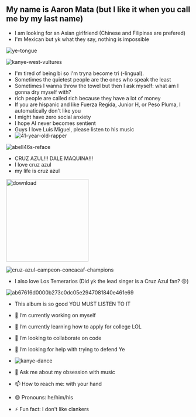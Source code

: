 ## My name is Aaron Mata (but I like it when you call me by my last name)
- I am looking for an Asian girlfriend (Chinese and Filipinas are prefered)
- I'm Mexican but yk what they say, nothing is impossible

![ye-tongue](https://github.com/user-attachments/assets/c2a1ad4e-04f5-4223-a289-f3ac2ddf5924)

![kanye-west-vultures](https://github.com/user-attachments/assets/3fb31998-b964-46ed-80f4-f9e8ce7ba75d)


- I'm tired of being bi so I'm tryna become tri (-lingual).
- Sometimes the quietest people are the ones who speak the least
- Sometimes I wanna throw the towel but then I ask myself: what am I gonna dry myself with?
- rich people are called rich because they have a lot of money
- If you are hispanic and like Fuerza Regida, Junior H, or Peso Pluma, I automatically don't like you
- I might have zero social anxiety
- I hope AI never becomes sentient
- Guys I love Luis Miguel, please listen to his music
- ![41-year-old-rapper](https://github.com/user-attachments/assets/b41a2802-bd5e-4e20-9373-886c53f6f535)

![abell46s-reface](https://github.com/user-attachments/assets/618bd896-71f1-4763-a521-52d0073cb498)


- CRUZ AZUL!!! DALE MAQUINA!!!
- I love cruz azul
- my life is cruz azul

<img width="225" height="225" alt="download" src="https://github.com/user-attachments/assets/92f7e627-bee3-4273-b07b-4a9c491c97d1" />

![cruz-azul-campeon-concacaf-champions](https://github.com/user-attachments/assets/db23bf97-6583-4722-ae63-ad2124d3e39c)

- I also love Los Temerarios (Did yk the lead singer is a Cruz Azul fan? 😲)

![ab67616d0000b273c0dc05e2947081840e461e69](https://github.com/user-attachments/assets/93d4f66f-0926-4853-9b55-616c1fd7dc9a)

- This album is so good YOU MUST LISTEN TO IT

  
- 🔭 I’m currently working on myself
- 🌱 I’m currently learning how to apply for college LOL
- 👯 I’m looking to collaborate on code 
- 🤔 I’m looking for help with trying to defend Ye
- ![kanye-dance](https://github.com/user-attachments/assets/fe253a36-8352-4acb-80af-f0bf31cd2a44)
- 💬 Ask me about my obsession with music
- 📫 How to reach me: with your hand
- 😄 Pronouns: he/him/his
- ⚡ Fun fact: I don't like clankers
